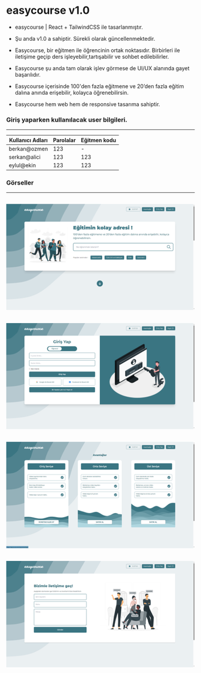# easycourse v1.0
- easycourse  | React + TailwindCSS ile tasarlanmıştır.
- Şu anda v1.0 a sahiptir. Sürekli olarak güncellenmektedir.


- Easycourse, bir eğitmen ile öğrencinin ortak noktasıdır. Birbirleri ile iletişime geçip ders işleyebilir,tartışabilir ve sohbet edilebilirler.
- Easycourse şu anda tam olarak işlev görmese de UI/UX alanında gayet başarılıdır.
- Easycourse içerisinde 100'den fazla eğitmene ve 20’den fazla eğitim dalına anında erişebilir, kolayca öğrenebilirsin.


- Easycourse hem web hem de responsive tasarıma sahiptir.

### Giriş yaparken kullanılacak user bilgileri.
-------------------------

Kullanıcı Adları  | Parolalar | Eğitmen kodu
------------- | ------------- | -------------
berkan@ozmen  | 123           | -
serkan@alici  | 123           | 123
eylul@ekin  | 123           | 123

### Görseller
-------------------------
![](src/assets/ReadmePhotos1.png)
-------------------------
![](src/assets/ReadmePhotos2.png)
------------------------
![](src/assets/ReadmePhotos3.png)
-------------------------
![](src/assets/ReadmePhotos4.png)
------------------------
